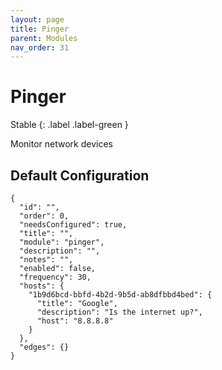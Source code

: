 ```yaml
---
layout: page
title: Pinger
parent: Modules
nav_order: 31
---
```


# Pinger

Stable
{: .label .label-green }

Monitor network devices

## Default Configuration

```
{
  "id": "",
  "order": 0,
  "needsConfigured": true,
  "title": "",
  "module": "pinger",
  "description": "",
  "notes": "",
  "enabled": false,
  "frequency": 30,
  "hosts": {
    "1b9d6bcd-bbfd-4b2d-9b5d-ab8dfbbd4bed": {
      "title": "Google",
      "description": "Is the internet up?",
      "host": "8.8.8.8"
    }
  },
  "edges": {}
}
```
